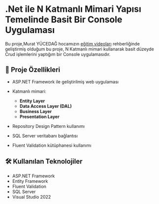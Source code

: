 # .Net ile N Katmanlı Mimari Yapısı Temelinde Basit Bir Console Uygulaması

Bu proje,Murat YÜCEDAĞ hocamızın [eğitim videoları](https://www.udemy.com/share/106ELw3@Iy2XtGVPvff8t5SpZfKr1qFEUR4WM75m45thnxHc6g7LwpSUfKc3Dl7Oc7Ypy1-G/) rehberliğinde geliştirmiş olduğum bu proje, N Katmanlı mimari kullanarak basit düzeyde Crud işlemlerini yaptığım bir Console uygulamasıdır. 

## 🚀 Proje Özellikleri

- ASP.NET Framework ile geliştirilmiş web uygulaması
- Katmanlı mimari:
  - **Entity Layer**
  - **Data Access Layer (DAL)**
  - **Business Layer**
  - **Presentation Layer**

- Repository Design Pattern kullanımı
- SQL Server veritabanı bağlantısı
- Fluent Validation kütüphanesi kullanımı
  

## 🛠️ Kullanılan Teknolojiler

- ASP.NET Framework
- Entity Framework
- Fluent Validation
- SQL Server
- Visual Studio 2022

